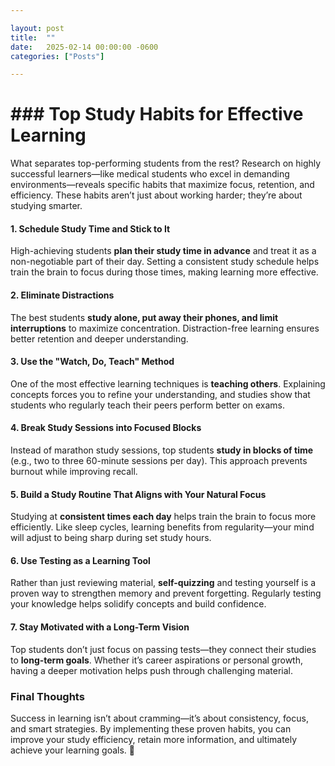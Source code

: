 ```yaml
---

layout: post
title:  ""
date:   2025-02-14 00:00:00 -0600
categories: ["Posts"] 

---
```


# ### **Top Study Habits for Effective Learning**  

What separates top-performing students from the rest? Research on highly successful learners—like medical students who excel in demanding environments—reveals specific habits that maximize focus, retention, and efficiency. These habits aren’t just about working harder; they’re about studying smarter.  

#### **1. Schedule Study Time and Stick to It**  
High-achieving students **plan their study time in advance** and treat it as a non-negotiable part of their day. Setting a consistent study schedule helps train the brain to focus during those times, making learning more effective.  

#### **2. Eliminate Distractions**  
The best students **study alone, put away their phones, and limit interruptions** to maximize concentration. Distraction-free learning ensures better retention and deeper understanding.  

#### **3. Use the "Watch, Do, Teach" Method**  
One of the most effective learning techniques is **teaching others**. Explaining concepts forces you to refine your understanding, and studies show that students who regularly teach their peers perform better on exams.  

#### **4. Break Study Sessions into Focused Blocks**  
Instead of marathon study sessions, top students **study in blocks of time** (e.g., two to three 60-minute sessions per day). This approach prevents burnout while improving recall.  

#### **5. Build a Study Routine That Aligns with Your Natural Focus**  
Studying at **consistent times each day** helps train the brain to focus more efficiently. Like sleep cycles, learning benefits from regularity—your mind will adjust to being sharp during set study hours.  

#### **6. Use Testing as a Learning Tool**  
Rather than just reviewing material, **self-quizzing** and testing yourself is a proven way to strengthen memory and prevent forgetting. Regularly testing your knowledge helps solidify concepts and build confidence.  

#### **7. Stay Motivated with a Long-Term Vision**  
Top students don’t just focus on passing tests—they connect their studies to **long-term goals**. Whether it’s career aspirations or personal growth, having a deeper motivation helps push through challenging material.  

### **Final Thoughts**  
Success in learning isn’t about cramming—it’s about consistency, focus, and smart strategies. By implementing these proven habits, you can improve your study efficiency, retain more information, and ultimately achieve your learning goals. 🚀